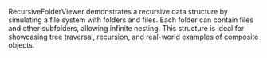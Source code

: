 RecursiveFolderViewer demonstrates a recursive data structure by simulating a file system with folders and files. Each folder can contain files and other subfolders, allowing infinite nesting. This structure is ideal for showcasing tree traversal, recursion, and real-world examples of composite objects.
